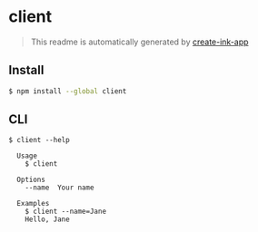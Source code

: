 # client

> This readme is automatically generated by [create-ink-app](https://github.com/vadimdemedes/create-ink-app)


## Install

```bash
$ npm install --global client
```


## CLI

```
$ client --help

  Usage
    $ client

  Options
    --name  Your name

  Examples
    $ client --name=Jane
    Hello, Jane
```
